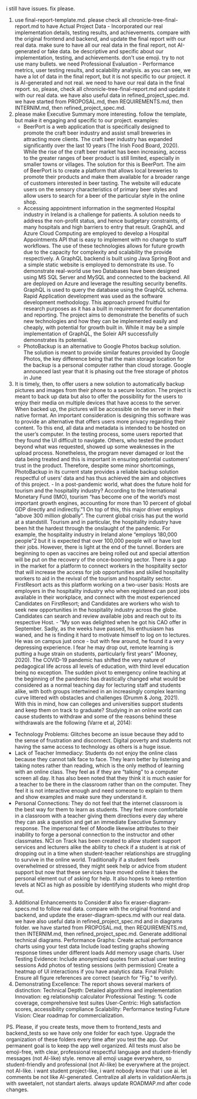 i still have issues. fix please.

1. use final-report-template.md. please check all chronicle-tree-final-report.md to have Actual Project Data - Incorporated our real implementation details, testing results, and achievements. compare with the original frontend and backend, and update the final report with our real data. make sure to have all our real data in the final report, not AI-generated or fake data. be descriptive and specific about our implementation, testing, and achievements. don't use emoji. try to not use many bullets. we need Professional Evaluation - Performance metrics, user testing results, and scalability analysis. as you can see, we have a lot of data in the final report, but it is not specific to our project. it is AI-generated and not real. we need to have our real data in the final report. so, please, check all chronicle-tree-final-report.md and update it with our real data. we have also useful data in refined_project_spec.md. we have started from PROPOSAL.md, then REQUIREMENTS.md, then INTERNIM.md, then refined_project_spec.md.
2. please make Executive Summary more interesting. follow the template, but make it engaging and specific to our project. examples:
   - BeerPort is a web application that is specifically designed to promote the craft
beer industry and assist small breweries in attracting more clients. The craft beer
industry has expanded significantly over the last 10 years (The Irish Food Board, 2020). While the rise of the craft beer market has been increasing, access to the
greater ranges of beer product is still limited, especially in smaller towns or
villages. The solution for this is BeerPort. The aim of BeerPort is to create a platform that allows local breweries to promote
their products and make them available for a broader range of customers
interested in beer tasting. The website will educate users on the sensory
characteristics of primary beer styles and allow users to search for a beer of the
particular style in the online shop.
    - Accessing appointment information in the segmented Hospital industry in Ireland is a 
challenge for patients. A solution needs to address the non-profit status, and hence budgetary
constraints, of many hospitals and high barriers to entry that result. GraphQL and Azure 
Cloud Computing are employed to develop a Hospital Appointments API that is easy to 
implement with no change to staff workflows. The use of these technologies allows for future
growth due to the capacity for complexity and scalability the provide respectively.
A GraphQL backend is built using Java Spring Boot and a simple static website is employed 
to demonstrate its use. To demonstrate real-world use two Databases have been designed
using MS SQL Server and MySQL and connected to the backend. All are deployed on Azure 
and leverage the resulting security benefits. GraphQL is used to query the database using the 
GraphQL schema. Rapid Application development was used as the software development 
methodology. This approach proved fruitful for research purposes as it has a built in 
requirement for documentation and reporting. 
The project aims to demonstrate the benefits of such new technologies and how they can be 
implemented easily and cheaply, with potential for growth built in. While it may be a simple 
implementation of GraphQL, the Soleir API successfully demonstrates its potential.
    - PhotoBackup is an alternative to Google Photos backup solution.
The solution is meant to provide similar features provided by Google Photos, the 
key difference being that the main storage location for the backup is a personal 
computer rather than cloud storage.
Google announced last year that it is phasing out the free storage of photos in June 
2021. It is timely, then, to offer users a new solution to automatically backup 
pictures and images from their phone to a secure location.
The project is meant to back up data but also to offer the possibility for the users 
to enjoy their media on multiple devices that have access to the server. When 
backed up, the pictures will be accessible on the server in their native format.
An important consideration is designing this software was to provide an alternative 
that offers users more privacy regarding their content. To this end, all data and 
metadata is intended to be hosted on the user’s computer. 
In the testing process, some users reported that they found the UI difficult to 
navigate. Others, who tested the product beyond what was requested, showed up
some weaknesses in the upload process. Nonetheless, the program never 
damaged or lost the data being treated and this is important in ensuring potential 
customers’ trust in the product. Therefore, despite some minor shortcomings, 
PhotoBackup in its current state provides a reliable backup solution respectful of 
users’ data and has thus achieved the aim and objectives of this project.
     - In a post-pandemic world, what does the future hold for tourism and the hospitality industry?
According to the International Monetary Fund (IMO), tourism “has become one of the world’s most 
important growth engines, accounting for more than 10 percent of global GDP directly and 
indirectly.”1 On top of this, this major driver employs “above 300 million globally”. The current 
global crisis has put the world at a standstill. Tourism and in particular, the hospitality industry have 
been hit the hardest through the onslaught of the pandemic. For example, the hospitality industry in 
Ireland alone “employs 180,000 people”2 but it is expected that over 100,000 people will or have lost 
their jobs.
However, there is light at the end of the tunnel. Borders are beginning to open as vaccines are being 
rolled out and special attention will be put on the recovery of the once-booming sector. There is a gap 
in the market for a platform to connect workers in the hospitality sector that will increase the access 
for job opportunities and skilled hospitality workers to aid in the revival of the tourism and hospitality 
sector.
FirstResort acts as this platform working on a two-user basis: Hosts are employers in the hospitality 
industry who when registered can post jobs available in their workplace, and connect with the most 
experienced Candidates on FirstResort; and Candidates are workers who wish to seek new 
opportunities in the hospitality industry across the globe. Candidates can search and review available 
jobs and reach out to its respective Host.
     - “My son was delighted when he got his CAO offer in September. Sadly, as the weeks have 
passed, his enthusiasm has waned, and he is finding it hard to motivate himself to log on to 
lectures. He was on campus just once - but with few around, he found it a very depressing 
experience. I fear he may drop out, remote learning is putting a huge strain on students, 
particularly first years” (Mooney, 2020). 
The COVID-19 pandemic has shifted the very nature of pedagogical life across all levels of 
education, with third level education being no exception. The sudden pivot to emergency online 
teaching at the beginning of the pandemic has drastically changed what would be considered 
as a normal teaching day for lecturing staff and students alike, with both groups intertwined in 
an increasingly complex learning curve littered with obstacles and challenges (Drumm & Jong, 
2021).
With this in mind, how can colleges and universities support students and keep them on track 
to graduate? Studying in an online world can cause students to withdraw and some of the 
reasons behind these withdrawals are the following (Varre et al, 2014):
- Technology Problems: Glitches become an issue because they add to the sense of 
frustration and disconnect. Digital poverty and students not having the same access to 
technology as others is a huge issue. 
- Lack of Teacher Immediacy: Students do not enjoy the online class because they 
cannot talk face to face. They learn better by listening and taking notes rather than 
reading, which is the only method of learning with an online class. They feel as if they 
are “talking” to a computer screen all day. It has also been noted that they think it is 
much easier for a teacher to be there in the classroom rather than on the computer. They 
feel it is not interactive enough and need someone to explain to them and show 
examples and make sure they understand it.
- Personal Connections: They do not feel that the internet classroom is the best way for 
them to learn as students. They feel more comfortable in a classroom with a teacher 
giving them directions every day where they can ask a question and get an immediate 
Executive Summary
response. The impersonal feel of Moodle likewise attributes to their inability to forge a 
personal connection to the instructor and other classmates.
NCI on Track has been created to allow student support services and lecturers alike the ability 
to check if a student is at risk of dropping out in a time when student-teacher relationships are 
struggling to survive in the online world. Traditionally if a student feels overwhelmed or 
stressed, they might seek help or advice from student support but now that these services have 
moved online it takes the personal element out of asking for help. It also hopes to keep retention 
levels at NCI as high as possible by identifying students who might drop out.
3. Additional Enhancements to Consider:#
also fix eraser-diagram-specs.md to follow real data. compare with the original frontend and backend, and update the eraser-diagram-specs.md with our real data. we have also useful data in refined_project_spec.md and in diagrams folder. we have started from PROPOSAL.md, then REQUIREMENTS.md, then INTERNIM.md, then refined_project_spec.md.
Generate additional technical diagrams.
Performance Graphs:
Create actual performance charts using your test data
Include load testing graphs showing response times under different loads
Add memory usage charts.
User Testing Evidence:
Include anonymized quotes from actual user testing sessions
Add photos of testing sessions (with permission)
Create a heatmap of UI interactions if you have analytics data.
Final Polish:
Ensure all figure references are correct (search for "Fig." to verify).
4. Demonstrating Excellence:
The report shows several markers of distinction:
Technical Depth: Detailed algorithms and implementation
Innovation: eg relationship calculator
Professional Testing: % code coverage, comprehensive test suites
User-Centric: High satisfaction scores, accessibility compliance
Scalability: Performance testing 
Future Vision: Clear roadmap for commercialization.


PS. Please, if you create tests, move them to frontend_tests and backend_tests so we have only one folder for each type. Upgrade the organization of these folders every time after you test the app. Our permanent goal is to keep the app well organized. All tests must also be emoji-free, with clear, professional respectful language and student-friendly messages (not AI-like) style. remove all emoji usage everywhere, so student-friendly and professional (not AI-like) be everywhere at the project. not AI-like. i want student project-like, i want nobody know that i use ai. let comments be not like AI-generated. Centralize all alerts in validationAlerts.js with sweetalert, not standart alerts. always update ROADMAP.md after code changes.